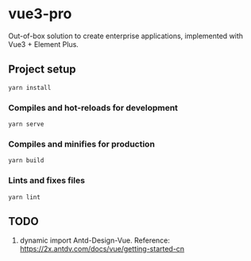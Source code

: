 # vue3-pro

Out-of-box solution to create enterprise applications, implemented with Vue3 + Element Plus.

## Project setup

```
yarn install
```

### Compiles and hot-reloads for development

```
yarn serve
```

### Compiles and minifies for production

```
yarn build
```

### Lints and fixes files

```
yarn lint
```

## TODO

1. dynamic import Antd-Design-Vue. Reference: https://2x.antdv.com/docs/vue/getting-started-cn
